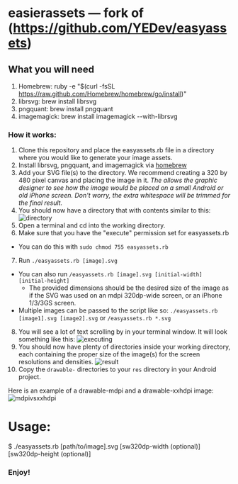 # easierassets — fork of (https://github.com/YEDev/easyassets)

## What you will need

1. Homebrew: ruby -e "$(curl -fsSL https://raw.github.com/Homebrew/homebrew/go/install)"
2. librsvg: brew install librsvg
3. pngquant: brew install pngquant
4. imagemagick: brew install imagemagick --with-librsvg

### How it works:

1. Clone this repository and place the easyassets.rb file in a directory where you would like to generate
your image assets.
2. Install librsvg, pngquant, and imagemagick via [homebrew](http://brew.sh/)
3. Add your SVG file(s) to the directory. We recommend creating a 320 by 480 pixel canvas and placing the image in it.
_The allows the graphic designer to see how the image would be placed on a small Android or old iPhone screen. Don't worry,
the extra whitespace will be trimmed for the final result._
4. You should now have a directory that with contents similar to this:
![directory](http://i.imgur.com/OKe0NQd.png)
5. Open a terminal and cd into the working directory.
6. Make sure that you have the "execute" permission set for easyassets.rb
  * You can do this with `sudo chmod 755 easyassets.rb`
7. Run `./easyassets.rb [image].svg`
  * You can also run `/easyassets.rb [image].svg [initial-width] [initial-height]`
    * The provided dimensions should be the desired size of the image as if the SVG was used on an mdpi 320dp-wide screen,
or an iPhone 1/3/3GS screen.
  * Multiple images can be passed to the script like so: `./easyassets.rb [image1].svg [image2].svg` or `/easyassets.rb *.svg`
8. You will see a lot of text scrolling by in your terminal window. It will look something like this:
![executing](http://i.imgur.com/XGTKAW7.png)
9. You should now have plenty of directories inside your working directory, each containing the proper size of the image(s)
for the screen resolutions and densities.
![result](http://i.imgur.com/yur6Dek.png)
10. Copy the `drawable-` directories to your `res` directory in your Android project.

Here is an example of a drawable-mdpi and a drawable-xxhdpi image:
![mdpivsxxhdpi](http://i.imgur.com/q9Hpwgb.png)

# Usage:

$ ./easyassets.rb [path/to/image].svg [sw320dp-width (optional)] [sw320dp-height (optional)]


### Enjoy!
